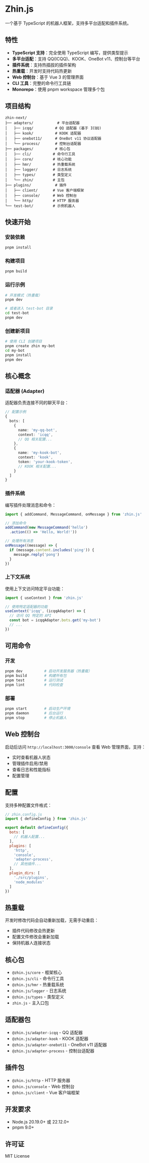 # Zhin.js

一个基于 TypeScript 的机器人框架，支持多平台适配和插件系统。

## 特性

- **TypeScript 支持**：完全使用 TypeScript 编写，提供类型提示
- **多平台适配**：支持 QQ(ICQQ)、KOOK、OneBot v11、控制台等平台
- **插件系统**：支持热插拔的插件架构
- **热重载**：开发时支持代码热更新
- **Web 控制台**：基于 Vue 3 的管理界面
- **CLI 工具**：完整的命令行工具链
- **Monorepo**：使用 pnpm workspace 管理多个包

## 项目结构

```
zhin-next/
├── adapters/           # 平台适配器
│   ├── icqq/          # QQ 适配器 (基于 ICQQ)
│   ├── kook/          # KOOK 适配器
│   ├── onebot11/      # OneBot v11 协议适配器
│   └── process/       # 控制台适配器
├── packages/          # 核心包
│   ├── cli/          # 命令行工具
│   ├── core/         # 核心功能
│   ├── hmr/          # 热重载系统
│   ├── logger/       # 日志系统
│   ├── types/        # 类型定义
│   └── zhin/         # 主包
├── plugins/           # 插件
│   ├── client/       # Vue 客户端框架
│   ├── console/      # Web 控制台
│   └── http/         # HTTP 服务器
└── test-bot/         # 示例机器人
```

## 快速开始

### 安装依赖

```bash
pnpm install
```

### 构建项目

```bash
pnpm build
```

### 运行示例

```bash
# 开发模式（热重载）
pnpm dev

# 或者进入 test-bot 目录
cd test-bot
pnpm dev
```

### 创建新项目

```bash
# 使用 CLI 创建项目
pnpm create zhin my-bot
cd my-bot
pnpm install
pnpm dev
```

## 核心概念

### 适配器 (Adapter)

适配器负责连接不同的聊天平台：

```typescript
// 配置示例
{
  bots: [
    {
      name: 'my-qq-bot',
      context: 'icqq',
      // QQ 相关配置...
    },
    {
      name: 'my-kook-bot', 
      context: 'kook',
      token: 'your-kook-token',
      // KOOK 相关配置...
    }
  ]
}
```

### 插件系统

编写插件处理消息和命令：

```typescript
import { addCommand, MessageCommand, onMessage } from 'zhin.js'

// 添加命令
addCommand(new MessageCommand('hello')
  .action(() => 'Hello, World!'))

// 处理所有消息
onMessage((message) => {
  if (message.content.includes('ping')) {
    message.reply('pong')
  }
})
```

### 上下文系统

使用上下文访问特定平台功能：

```typescript
import { useContext } from 'zhin.js'

// 使用特定适配器的功能
useContext('icqq', (icqqAdapter) => {
  // 访问 QQ 特定的 API
  const bot = icqqAdapter.bots.get('my-bot')
  // ...
})
```

## 可用命令

### 开发

```bash
pnpm dev          # 启动开发服务器（热重载）
pnpm build        # 构建所有包
pnpm test         # 运行测试
pnpm lint         # 代码检查
```

### 部署

```bash
pnpm start        # 启动生产环境
pnpm daemon       # 后台运行
pnpm stop         # 停止机器人
```

## Web 控制台

启动后访问 `http://localhost:3000/console` 查看 Web 管理界面，支持：

- 实时查看机器人状态
- 管理插件启用/禁用
- 查看日志和性能指标
- 配置管理

## 配置

支持多种配置文件格式：

```javascript
// zhin.config.js
import { defineConfig } from 'zhin.js'

export default defineConfig({
  bots: [
    // 机器人配置...
  ],
  plugins: [
    'http',
    'console', 
    'adapter-process',
    // 其他插件...
  ],
  plugin_dirs: [
    './src/plugins',
    'node_modules'
  ]
})
```

## 热重载

开发时修改代码会自动重新加载，无需手动重启：

- 插件代码修改会热更新
- 配置文件修改会重新加载
- 保持机器人连接状态

## 核心包

- `@zhin.js/core` - 框架核心
- `@zhin.js/cli` - 命令行工具
- `@zhin.js/hmr` - 热重载系统
- `@zhin.js/logger` - 日志系统
- `@zhin.js/types` - 类型定义
- `zhin.js` - 主入口包

## 适配器包

- `@zhin.js/adapter-icqq` - QQ 适配器
- `@zhin.js/adapter-kook` - KOOK 适配器
- `@zhin.js/adapter-onebot11` - OneBot v11 适配器
- `@zhin.js/adapter-process` - 控制台适配器

## 插件包

- `@zhin.js/http` - HTTP 服务器
- `@zhin.js/console` - Web 控制台
- `@zhin.js/client` - Vue 客户端框架

## 开发要求

- Node.js 20.19.0+ 或 22.12.0+
- pnpm 9.0+

## 许可证

MIT License